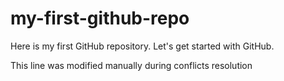 # my-first-github-repo
Here is my first GitHub repository. Let's get started with GitHub.

This line was modified manually during conflicts resolution
